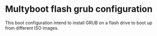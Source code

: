 # Multyboot flash grub configuration

This boot configuration intend to install GRUB on a flash drive to boot up from different ISO images.


